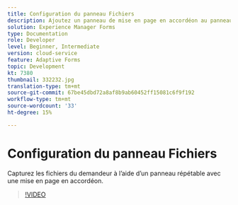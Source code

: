 ```yaml
---
title: Configuration du panneau Fichiers
description: Ajoutez un panneau de mise en page en accordéon au panneau des ressources.
solution: Experience Manager Forms
type: Documentation
role: Developer
level: Beginner, Intermediate
version: cloud-service
feature: Adaptive Forms
topic: Development
kt: 7380
thumbnail: 332232.jpg
translation-type: tm+mt
source-git-commit: 67be45dbd72a8af8b9ab60452ff15081c6f9f192
workflow-type: tm+mt
source-wordcount: '33'
ht-degree: 15%

---
```



# Configuration du panneau Fichiers

Capturez les fichiers du demandeur à l’aide d’un panneau répétable avec une mise en page en accordéon.

>[!VIDEO](https://video.tv.adobe.com/v/332232?quality=12&learn=on)

